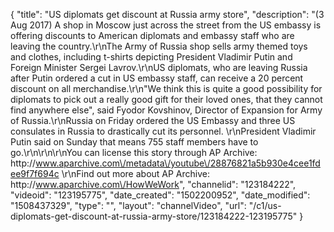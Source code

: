 {
    "title": "US diplomats get discount at Russia army store",
    "description": "(3 Aug 2017) A shop in Moscow just across the street from the US embassy is offering discounts to American diplomats and embassy staff who are leaving the country.\r\nThe Army of Russia shop sells army themed toys and clothes, including t-shirts depicting President Vladimir Putin and Foreign Minister Sergei Lavrov.\r\nUS diplomats, who are leaving Russia after Putin ordered a cut in US embassy staff, can receive a 20 percent discount on all merchandise.\r\n\"We think this is quite a good possibility for diplomats to pick out a really good gift for their loved ones, that they cannot find anywhere else\", said Fyodor Kovshinov, Director of Expansion for Army of Russia.\r\nRussia on Friday ordered the US Embassy and three US consulates in Russia to drastically cut its personnel. \r\nPresident Vladimir Putin said on Sunday that means 755 staff members have to go.\r\n\r\n\r\nYou can license this story through AP Archive: http:\/\/www.aparchive.com\/metadata\/youtube\/28876821a5b930e4cee1fdee9f7f694c \r\nFind out more about AP Archive: http:\/\/www.aparchive.com\/HowWeWork",
    "channelid": "123184222",
    "videoid": "123195775",
    "date_created": "1502200952",
    "date_modified": "1508437329",
    "type": "",
    "layout": "channelVideo",
    "url": "\/c1\/us-diplomats-get-discount-at-russia-army-store\/123184222-123195775"
}